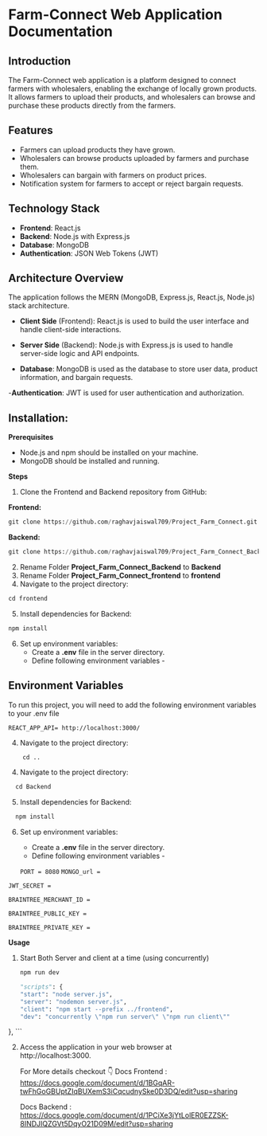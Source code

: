 # Farm-Connect Web Application Documentation


## Introduction

The Farm-Connect web application is a platform designed to connect farmers with wholesalers, enabling the exchange of locally grown products. It allows farmers to upload their products, and wholesalers can browse and purchase these products directly from the farmers.
## Features
- Farmers can upload products they have grown.
- Wholesalers can browse products uploaded by farmers and purchase them.
- Wholesalers can bargain with farmers on product prices.
- Notification system for farmers to accept or reject bargain requests.

## Technology Stack
- **Frontend**: React.js
- **Backend**: Node.js with Express.js
- **Database**: MongoDB
- **Authentication**: JSON Web Tokens (JWT)

## Architecture Overview
The application follows the MERN (MongoDB, Express.js, React.js, Node.js) stack architecture.

- **Client Side** (Frontend): React.js is used to build the user interface and handle client-side interactions.

- **Server Side** (Backend): Node.js with Express.js is used to handle server-side logic and API endpoints.

- **Database**: MongoDB is used as the database to store user data, product information, and bargain requests.

-**Authentication**: JWT is used for user authentication and authorization.

## Installation:
**Prerequisites**
- Node.js and npm should be installed on your machine.
- MongoDB should be installed and running.

**Steps**
1. Clone the Frontend and Backend repository from GitHub:

  **Frontend:**
```python
git clone https://github.com/raghavjaiswal709/Project_Farm_Connect.git 
```


   **Backend:**
```python
git clone https://github.com/raghavjaiswal709/Project_Farm_Connect_Backend.git 
```

2. Rename Folder **Project_Farm_Connect_Backend** to **Backend**
3. Rename Folder **Project_Farm_Connect_frontend** to **frontend**
4. Navigate to the project directory:
```python
cd frontend
```
5. Install dependencies for Backend:
```python
npm install
```

6. Set up environment variables:
   - Create a **.env** file in the server directory.
   - Define following environment variables -

## Environment Variables

To run this project, you will need to add the following environment variables to your .env file

`REACT_APP_API= http://localhost:3000/`

4. Navigate to the project directory:
```python
  	cd ..
   ```

4. Navigate to the project directory:

  ```python
  	cd Backend
   ```


5. Install dependencies for Backend:

  ```python
  	npm install
   ```



6. Set up environment variables:
   - Create a **.env** file in the server directory.
   - Define following environment variables -

   `PORT = 8080`
`MONGO_url =` 

`JWT_SECRET = `

`BRAINTREE_MERCHANT_ID = `

`BRAINTREE_PUBLIC_KEY = `

`BRAINTREE_PRIVATE_KEY = `

**Usage**
1. Start Both Server and client at a time (using concurrently)

   ```python
   npm run dev
   ```
      ```python
   "scripts": {
    "start": "node server.js",
    "server": "nodemon server.js",
    "client": "npm start --prefix ../frontend",
    "dev": "concurrently \"npm run server\" \"npm run client\""
  }, ```

   
   2. Access the application in your web browser at  
      http://localhost:3000.


      For More details checkout 👇
      Docs Frontend : https://docs.google.com/document/d/1BGqAR-twFhGoGBUptZIqBUXemS3iCqcudnySke0D3DQ/edit?usp=sharing

      Docs Backend : https://docs.google.com/document/d/1PCiXe3jYtLolER0EZZSK-8INDJIQZGVt5DqyO21D09M/edit?usp=sharing


